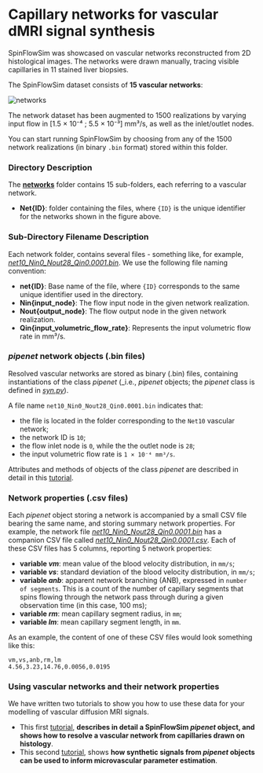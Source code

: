 # Capillary networks for vascular dMRI signal synthesis

SpinFlowSim was showcased on vascular networks reconstructed from 2D histological images. The networks were drawn manually, tracing visible capillaries in 11 stained liver biopsies.

The SpinFlowSim dataset consists of **15 vascular networks**:

![networks](https://github.com/user-attachments/assets/029fdf41-a655-45ef-8aee-d61c3860b416)

The network dataset has been augmented to 1500 realizations by varying input flow in [1.5 × 10⁻⁴ ; 5.5 × 10⁻³] mm³/s, as well as the inlet/outlet nodes.



You can start running SpinFlowSim by choosing from any of the 1500 network realizations (in binary `.bin` format) stored within this folder.

### Directory Description

The [**networks**](https://github.com/radiomicsgroup/SpinFlowSim/tree/main/networks) folder contains 15 sub-folders, each referring to a vascular network.

- **Net{ID}**: folder containing the files, where `{ID}` is the unique identifier for the networks shown in the figure above.

### Sub-Directory Filename Description
Each network folder, contains several files - something like, for example, [_net10_Nin0_Nout28_Qin0.0001.bin_](https://github.com/radiomicsgroup/SpinFlowSim/blob/main/networks/Net10/net10_Nin0_Nout28_Qin0.0001.bin). We use the following file naming convention:
- **net{ID}**: Base name of the file, where `{ID}` corresponds to the same unique identifier used in the directory.
- **Nin{input_node}**: The flow input node in the given network realization.
- **Nout{output_node}**: The flow output node in the given network realization.
- **Qin{input_volumetric_flow_rate}**: Represents the input volumetric flow rate in mm³/s.

### _pipenet_ network objects (.bin files)
Resolved vascular networks are stored as binary (.bin) files, containing instantiations of the class _pipenet_ (_i.e., _pipenet_ objects; the _pipenet_ class is defined in [_syn.py_](https://github.com/radiomicsgroup/SpinFlowSim/blob/main/code/syn.py)). 

A file name `net10_Nin0_Nout28_Qin0.0001.bin` indicates that:
- the file is located in the folder corresponding to the `Net10` vascular network;
- the network ID is `10`;
- the flow inlet node is `0`, while the the outlet node is `28`;
- the input volumetric flow rate is `1 × 10⁻⁴ mm³/s`.

Attributes and methods of objects of the class _pipenet_ are described in detail in this [tutorial](https://github.com/radiomicsgroup/SpinFlowSim/blob/main/examples/tutorial1.md).

### Network properties (.csv files)
Each _pipenet_ object storing a network is accompanied by a small CSV file bearing the same name, and storing summary network properties. For example, the network file  [_net10_Nin0_Nout28_Qin0.0001.bin_](https://github.com/radiomicsgroup/SpinFlowSim/blob/main/networks/Net10/net10_Nin0_Nout28_Qin0.0001.bin) has a companion CSV file called  [_net10_Nin0_Nout28_Qin0.0001.csv_](https://github.com/radiomicsgroup/SpinFlowSim/blob/main/networks/Net10/net10_Nin0_Nout28_Qin0.0001.csv). Each of these CSV files has 5 columns, reporting 5 network properties:
- **variable _vm_**: mean value of the blood velocity distribution, in `mm/s`;
- **variable _vs_**: standard deviation of the blood velocity distribution, in `mm/s`;
- **variable _anb_**: apparent network branching (ANB), expressed in `number of segments`. This is a count of the number of capillary segments that spins flowing through the network pass through during a given observation time (in this case, 100 ms);
- **variable _rm_**: mean capillary segment radius, in `mm`;
- **variable _lm_**: mean capillary segment length, in `mm`.

As an example, the content of one of these CSV files would look something like this:
```
vm,vs,anb,rm,lm
4.56,3.23,14.76,0.0056,0.0195
```

### Using vascular networks and their network properties
We have written two tutorials to show you how to use these data for your modelling of vascular diffusion MRI signals.  
* This first [tutorial](https://github.com/radiomicsgroup/SpinFlowSim/blob/main/examples/tutorial1.md), **describes in detail a SpinFlowSim _pipenet_ object, and shows how to resolve a vascular network from capillaries drawn on histology**.
* This second [tutorial](https://github.com/radiomicsgroup/SpinFlowSim/blob/main/examples/tutorial2.md), shows **how synthetic signals from _pipenet_ objects can be used to inform microvascular parameter estimation**.  
